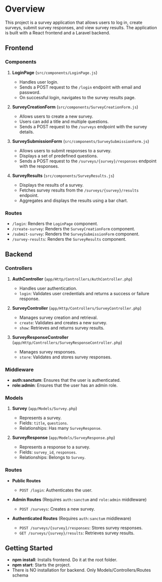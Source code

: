 # Overview

This project is a survey application that allows users to log in, create surveys, submit survey responses, and view survey results. The application is built with a React frontend and a Laravel backend.

## Frontend

### Components

1. **LoginPage** (`src/components/LoginPage.js`)
    - Handles user login.
    - Sends a POST request to the `/login` endpoint with email and password.
    - On successful login, navigates to the survey results page.

2. **SurveyCreationForm** (`src/components/SurveyCreationForm.js`)
    - Allows users to create a new survey.
    - Users can add a title and multiple questions.
    - Sends a POST request to the `/surveys` endpoint with the survey details.

3. **SurveySubmissionForm** (`src/components/SurveySubmissionForm.js`)
    - Allows users to submit responses to a survey.
    - Displays a set of predefined questions.
    - Sends a POST request to the `/surveys/{survey}/responses` endpoint with the responses.

4. **SurveyResults** (`src/components/SurveyResults.js`)
    - Displays the results of a survey.
    - Fetches survey results from the `/surveys/{survey}/results` endpoint.
    - Aggregates and displays the results using a bar chart.

### Routes

- `/login`: Renders the `LoginPage` component.
- `/create-survey`: Renders the `SurveyCreationForm` component.
- `/submit-survey`: Renders the `SurveySubmissionForm` component.
- `/survey-results`: Renders the `SurveyResults` component.

## Backend

### Controllers

1. **AuthController** (`app/Http/Controllers/AuthController.php`)
    - Handles user authentication.
    - `login`: Validates user credentials and returns a success or failure response.

2. **SurveyController** (`app/Http/Controllers/SurveyController.php`)
    - Manages survey creation and retrieval.
    - `create`: Validates and creates a new survey.
    - `show`: Retrieves and returns survey results.

3. **SurveyResponseController** (`app/Http/Controllers/SurveyResponseController.php`)
    - Manages survey responses.
    - `store`: Validates and stores survey responses.

### Middleware

- **auth:sanctum**: Ensures that the user is authenticated.
- **role:admin**: Ensures that the user has an admin role.

### Models

1. **Survey** (`app/Models/Survey.php`)
    - Represents a survey.
    - Fields: `title`, `questions`.
    - Relationships: Has many `SurveyResponse`.

2. **SurveyResponse** (`app/Models/SurveyResponse.php`)
    - Represents a response to a survey.
    - Fields: `survey_id`, `responses`.
    - Relationships: Belongs to `Survey`.

### Routes

- **Public Routes**
    - `POST /login`: Authenticates the user.

- **Admin Routes** (Requires `auth:sanctum` and `role:admin` middleware)
    - `POST /surveys`: Creates a new survey.

- **Authenticated Routes** (Requires `auth:sanctum` middleware)
    - `POST /surveys/{survey}/responses`: Stores survey responses.
    - `GET /surveys/{survey}/results`: Retrieves survey results.


## Getting Started

- **npm install**: Installs frontend. Do it at the root folder.
- **npm start**: Starts the project.
- There is NO installation for backend. Only Models/Controllers/Routes schema
